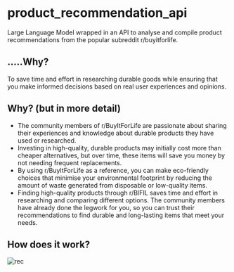 # product_recommendation_api
Large Language Model wrapped in an API to analyse and compile product recommendations from the popular subreddit r/buyitforlife.

## .....Why?

To save time and effort in researching durable goods while ensuring that you make informed decisions based on real user experiences and opinions.

## Why? (but in more detail)

* The community members of r/BuyItForLife are passionate about sharing their experiences and knowledge about durable products they have used or researched.
* Investing in high-quality, durable products may initially cost more than cheaper alternatives, but over time, these items will save you money by not needing frequent replacements.
* By using r/BuyItForLife as a reference, you can make eco-friendly choices that minimise your environmental footprint by reducing the amount of waste generated from disposable or low-quality items.
* Finding high-quality products through r/BIFIL saves time and effort in researching and comparing different options. The community members have already done the legwork for you, so you can trust their recommendations to find durable and long-lasting items that meet your needs.

## How does it work?

![rec](https://github.com/smellycloud/product_recommendation_api/assets/52908667/4190c598-14be-4040-8365-55a613b261a1)
